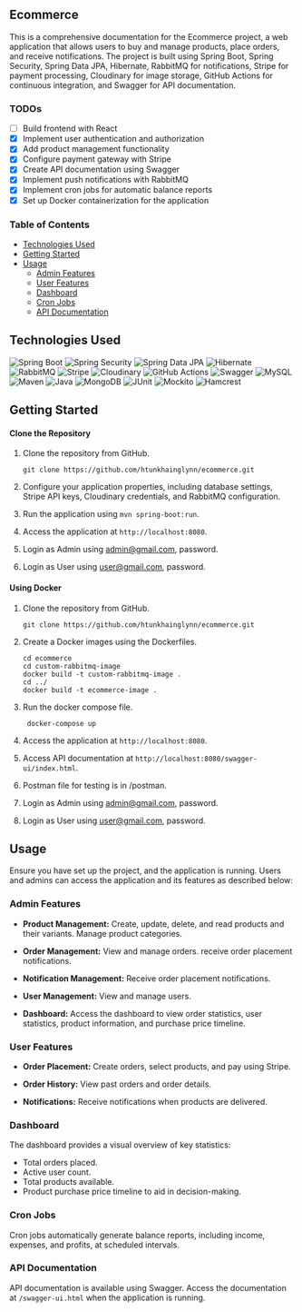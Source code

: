 ## Ecommerce

This is a comprehensive documentation for the Ecommerce project, a web application that allows users to buy and manage products, place orders, and receive notifications. The project is built using Spring Boot, Spring Security, Spring Data JPA, Hibernate, RabbitMQ for notifications, Stripe for payment processing, Cloudinary for image storage, GitHub Actions for continuous integration, and Swagger for API documentation.

### TODOs

- [ ] Build frontend with React
- [x] Implement user authentication and authorization
- [x] Add product management functionality
- [x] Configure payment gateway with Stripe
- [x] Create API documentation using Swagger
- [x] Implement push notifications with RabbitMQ
- [x] Implement cron jobs for automatic balance reports
- [x] Set up Docker containerization for the application

### Table of Contents
- [Technologies Used](#technologies-used)
- [Getting Started](#getting-started)
- [Usage](#usage)
    - [Admin Features](#admin-features)
    - [User Features](#user-features)
    - [Dashboard](#dashboard)
    - [Cron Jobs](#cron-jobs)
    - [API Documentation](#api-documentation)
## Technologies Used

![Spring Boot](https://img.shields.io/badge/Spring%20Boot-3.1.2-brightgreen) ![Spring Security](https://img.shields.io/badge/Spring%20Security-6.0.0-brightgreen) ![Spring Data JPA](https://img.shields.io/badge/Spring%20Data%20JPA-4.0.0-brightgreen) ![Hibernate](https://img.shields.io/badge/Hibernate-6.2.5-brightgreen) ![RabbitMQ](https://img.shields.io/badge/RabbitMQ-3.9.7-brightgreen) ![Stripe](https://img.shields.io/badge/Stripe-Payment%20Gateway-brightgreen) ![Cloudinary](https://img.shields.io/badge/Cloudinary-Image%20Storage-brightgreen) ![GitHub Actions](https://img.shields.io/badge/GitHub%20Actions-CI/CD-brightgreen) ![Swagger](https://img.shields.io/badge/Swagger-API%20Documentation-brightgreen) ![MySQL](https://img.shields.io/badge/MySQL-8.0.26-brightgreen) ![Maven](https://img.shields.io/badge/Maven-4.0.0-brightgreen) ![Java](https://img.shields.io/badge/Java-17-brightgreen) ![MongoDB](https://img.shields.io/badge/MongoDB-5.0.3-brightgreen) ![JUnit](https://img.shields.io/badge/JUnit-5.8.0-brightgreen) ![Mockito](https://img.shields.io/badge/Mockito-4.0.0-brightgreen) ![Hamcrest](https://img.shields.io/badge/Hamcrest-2.2-brightgreen)


## Getting Started

#### Clone the Repository

1. Clone the repository from GitHub.

   ```shell
   git clone https://github.com/htunkhainglynn/ecommerce.git
2. Configure your application properties, including database settings, Stripe API keys, Cloudinary credentials, and RabbitMQ configuration.
3. Run the application using `mvn spring-boot:run`.
4. Access the application at `http://localhost:8080`.
5. Login as Admin using admin@gmail.com, password.
6. Login as User using user@gmail.com, password.

#### Using Docker
1. Clone the repository from GitHub.

   ```shell
   git clone https://github.com/htunkhainglynn/ecommerce.git
   ```
2. Create a Docker images using the Dockerfiles.

   ```shell
   cd ecommerce
   cd custom-rabbitmq-image
   docker build -t custom-rabbitmq-image .
   cd ../
   docker build -t ecommerce-image .
   ```
3. Run the docker compose file.

   ```shell
    docker-compose up
    ```
4. Access the application at `http://localhost:8080`.
5. Access API documentation at `http://localhost:8080/swagger-ui/index.html`.
6. Postman file for testing is in /postman.
7. Login as Admin using admin@gmail.com, password.
8. Login as User using user@gmail.com, password.

## Usage

Ensure you have set up the project, and the application is running. Users and admins can access the application and its features as described below:

### Admin Features

- **Product Management:** Create, update, delete, and read products and their variants. Manage product categories.

- **Order Management:** View and manage orders. receive order placement notifications.

- **Notification Management:** Receive order placement notifications.

- **User Management:** View and manage users.

- **Dashboard:** Access the dashboard to view order statistics, user statistics, product information, and purchase price timeline.

### User Features

- **Order Placement:** Create orders, select products, and pay using Stripe.

- **Order History:** View past orders and order details.

- **Notifications:** Receive notifications when products are delivered.

### Dashboard

The dashboard provides a visual overview of key statistics:

- Total orders placed.
- Active user count.
- Total products available.
- Product purchase price timeline to aid in decision-making.

### Cron Jobs

Cron jobs automatically generate balance reports, including income, expenses, and profits, at scheduled intervals.

### API Documentation

API documentation is available using Swagger. Access the documentation at `/swagger-ui.html` when the application is running.
